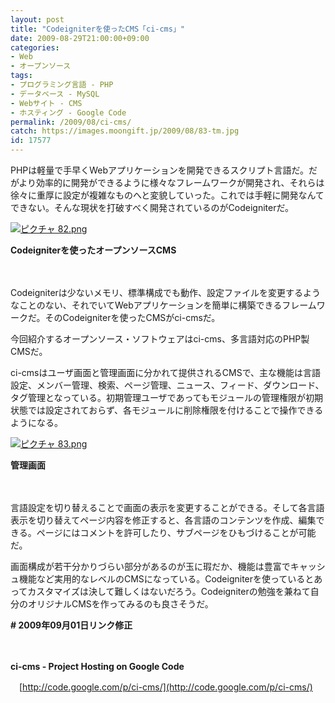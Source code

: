 ```yaml
---
layout: post
title: "Codeigniterを使ったCMS「ci-cms」"
date: 2009-08-29T21:00:00+09:00
categories:
- Web
- オープンソース
tags: 
- プログラミング言語 - PHP
- データベース - MySQL
- Webサイト - CMS
- ホスティング - Google Code
permalink: /2009/08/ci-cms/
catch: https://images.moongift.jp/2009/08/83-tm.jpg
id: 17577
---
```

PHPは軽量で手早くWebアプリケーションを開発できるスクリプト言語だ。だがより効率的に開発ができるように様々なフレームワークが開発され、それらは徐々に重厚に設定が複雑なものへと変貌していった。これでは手軽に開発なんてできない。そんな現状を打破すべく開発されているのがCodeigniterだ。

  

[![ピクチャ 82.png](https://images.moongift.jp/2009/08/82-tm1.jpg)](https://images.moongift.jp/2009/08/821.png)  
  
**Codeigniterを使ったオープンソースCMS**

  

　

  

Codeigniterは少ないメモリ、標準構成でも動作、設定ファイルを変更するようなことのない、それでいてWebアプリケーションを簡単に構築できるフレームワークだ。そのCodeigniterを使ったCMSがci-cmsだ。

  

今回紹介するオープンソース・ソフトウェアはci-cms、多言語対応のPHP製CMSだ。

  
  
<!--more-->

ci-cmsはユーザ画面と管理画面に分かれて提供されるCMSで、主な機能は言語設定、メンバー管理、検索、ページ管理、ニュース、フィード、ダウンロード、タグ管理となっている。初期管理ユーザであってもモジュールの管理権限が初期状態では設定されておらず、各モジュールに削除権限を付けることで操作できるようになる。

  

[![ピクチャ 83.png](https://images.moongift.jp/2009/08/83-tm.jpg)](https://images.moongift.jp/2009/08/83.png)  
  
**管理画面**

  

　

  

言語設定を切り替えることで画面の表示を変更することができる。そして各言語表示を切り替えてページ内容を修正すると、各言語のコンテンツを作成、編集できる。ページにはコメントを許可したり、サブページをひもづけることが可能だ。

  

画面構成が若干分かりづらい部分があるのが玉に瑕だか、機能は豊富でキャッシュ機能など実用的なレベルのCMSになっている。Codeigniterを使っているとあってカスタマイズは決して難しくはないだろう。Codeigniterの勉強を兼ねて自分のオリジナルCMSを作ってみるのも良さそうだ。

  

**# 2009年09月01日リンク修正**

  

　

  

**ci-cms - Project Hosting on Google Code**  
  
　[http://code.google.com/p/ci-cms/](http://code.google.com/p/ci-cms/)

  
